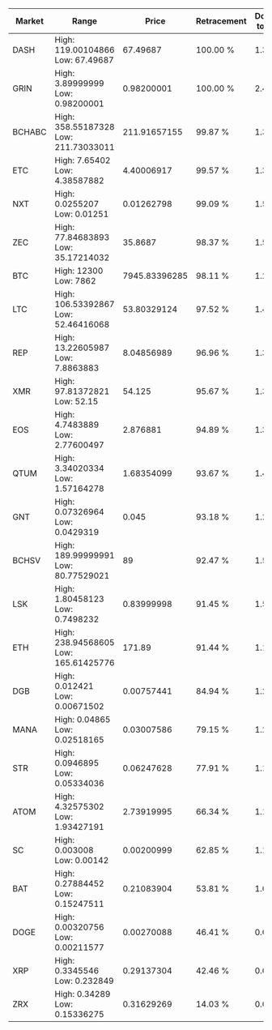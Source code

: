 | Market | Range | Price| Retracement | Doubles to 50% |
| --- | --- | --- | --- | --- |
| DASH | High: 119.00104866<br />Low: 67.49687 | 67.49687 | 100.00 % | 1.38 |
| GRIN | High: 3.89999999<br />Low: 0.98200001 | 0.98200001 | 100.00 % | 2.49 |
| BCHABC | High: 358.55187328<br />Low: 211.73033011 | 211.91657155 | 99.87 % | 1.35 |
| ETC | High: 7.65402<br />Low: 4.38587882 | 4.40006917 | 99.57 % | 1.37 |
| NXT | High: 0.0255207<br />Low: 0.01251 | 0.01262798 | 99.09 % | 1.51 |
| ZEC | High: 77.84683893<br />Low: 35.17214032 | 35.8687 | 98.37 % | 1.58 |
| BTC | High: 12300<br />Low: 7862 | 7945.83396285 | 98.11 % | 1.27 |
| LTC | High: 106.53392867<br />Low: 52.46416068 | 53.80329124 | 97.52 % | 1.48 |
| REP | High: 13.22605987<br />Low: 7.8863883 | 8.04856989 | 96.96 % | 1.31 |
| XMR | High: 97.81372821<br />Low: 52.15 | 54.125 | 95.67 % | 1.39 |
| EOS | High: 4.7483889<br />Low: 2.77600497 | 2.876881 | 94.89 % | 1.31 |
| QTUM | High: 3.34020334<br />Low: 1.57164278 | 1.68354099 | 93.67 % | 1.46 |
| GNT | High: 0.07326964<br />Low: 0.0429319 | 0.045 | 93.18 % | 1.29 |
| BCHSV | High: 189.99999991<br />Low: 80.77529021 | 89 | 92.47 % | 1.52 |
| LSK | High: 1.80458123<br />Low: 0.7498232 | 0.83999998 | 91.45 % | 1.52 |
| ETH | High: 238.94568605<br />Low: 165.61425776 | 171.89 | 91.44 % | 1.18 |
| DGB | High: 0.012421<br />Low: 0.00671502 | 0.00757441 | 84.94 % | 1.26 |
| MANA | High: 0.04865<br />Low: 0.02518165 | 0.03007586 | 79.15 % | 1.23 |
| STR | High: 0.0946895<br />Low: 0.05334036 | 0.06247628 | 77.91 % | 1.18 |
| ATOM | High: 4.32575302<br />Low: 1.93427191 | 2.73919995 | 66.34 % | 1.14 |
| SC | High: 0.003008<br />Low: 0.00142 | 0.00200999 | 62.85 % | 1.10 |
| BAT | High: 0.27884452<br />Low: 0.15247511 | 0.21083904 | 53.81 % | 1.02 |
| DOGE | High: 0.00320756<br />Low: 0.00211577 | 0.00270088 | 46.41 % | 0.00 |
| XRP | High: 0.3345546<br />Low: 0.232849 | 0.29137304 | 42.46 % | 0.00 |
| ZRX | High: 0.34289<br />Low: 0.15336275 | 0.31629269 | 14.03 % | 0.00 |
